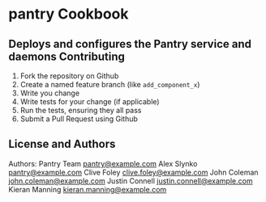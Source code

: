 pantry Cookbook
===============
Deploys and configures the Pantry service and daemons
Contributing
------------
1. Fork the repository on Github
2. Create a named feature branch (like `add_component_x`)
3. Write you change
4. Write tests for your change (if applicable)
5. Run the tests, ensuring they all pass
6. Submit a Pull Request using Github

License and Authors
-------------------
Authors:
Pantry Team <pantry@example.com>
Alex Slynko <pantry@example.com>
Clive Foley <clive.foley@example.com>
John Coleman <john.coleman@example.com>
Justin Connell <justin.connell@example.com>
Kieran Manning <kieran.manning@example.com>

